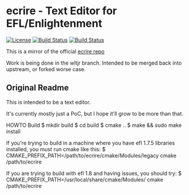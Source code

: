 # ecrire - Text Editor for EFL/Enlightenment
[![License](http://img.shields.io/badge/license-GPLv3-blue.svg?colorB=9977bb&style=plastic)](https://github.com/Obsidian-StudiosInc/ecrire/blob/master/LICENSE)
[![Build Status](https://img.shields.io/travis/Obsidian-StudiosInc/ecrire/wltjr.svg?colorA=9977bb&style=plastic)](https://travis-ci.org/Obsidian-StudiosInc/ecrire)
[![Build Status](https://img.shields.io/shippable/58fa9a131fb3ec0700df16e5/wltjr.svg?colorA=9977bb&style=plastic)](https://app.shippable.com/projects/58fa9a131fb3ec0700df16e5/)

This is a mirror of the official
[ecrire repo](https://git.enlightenment.org/apps/ecrire.git/)

Work is being done in the wltjr branch. Intended to be merged back into 
upstream, or forked worse case.

## Original Readme

This is intended to be a text editor.

It's currently mostly just a PoC, but I hope it'll grow to be more than that.

HOWTO Build
$ mkdir build
$ cd build
$ cmake ..
$ make && sudo make install

If you're trying to build in a machine where you have efl 1.7.5 libraries installed, 
you must run cmake like this:
$ CMAKE_PREFIX_PATH=/path/to/ecrire/cmake/Modules/legacy cmake /path/to/ecrire

If you are trying to build with efl 1.8 and having issues, you should try:
$ CMAKE_PREFIX_PATH=/usr/local/share/cmake/Modules/ cmake /path/to/ecrire
